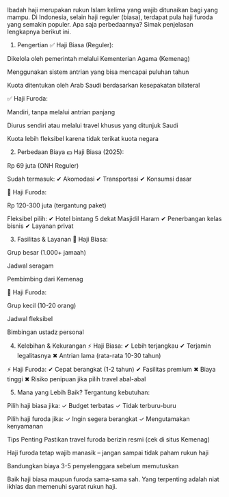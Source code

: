 Ibadah haji merupakan rukun Islam kelima yang wajib ditunaikan bagi yang mampu. Di Indonesia, selain haji reguler (biasa), terdapat pula haji furoda yang semakin populer. Apa saja perbedaannya? Simak penjelasan lengkapnya berikut ini.

1. Pengertian
✅ Haji Biasa (Reguler):

Dikelola oleh pemerintah melalui Kementerian Agama (Kemenag)

Menggunakan sistem antrian yang bisa mencapai puluhan tahun

Kuota ditentukan oleh Arab Saudi berdasarkan kesepakatan bilateral

✅ Haji Furoda:

Mandiri, tanpa melalui antrian panjang

Diurus sendiri atau melalui travel khusus yang ditunjuk Saudi

Kuota lebih fleksibel karena tidak terikat kuota negara

2. Perbedaan Biaya
💵 Haji Biasa (2025):

Rp 69 juta (ONH Reguler)

Sudah termasuk:
✔ Akomodasi
✔ Transportasi
✔ Konsumsi dasar

💎 Haji Furoda:

Rp 120-300 juta (tergantung paket)

Fleksibel pilih:
✔ Hotel bintang 5 dekat Masjidil Haram
✔ Penerbangan kelas bisnis
✔ Layanan privat

3. Fasilitas & Layanan
🕌 Haji Biasa:

Grup besar (1.000+ jamaah)

Jadwal seragam

Pembimbing dari Kemenag

🌟 Haji Furoda:

Grup kecil (10-20 orang)

Jadwal fleksibel

Bimbingan ustadz personal

4. Kelebihan & Kekurangan
⚡ Haji Biasa:
✔ Lebih terjangkau
✔ Terjamin legalitasnya
✖ Antrian lama (rata-rata 10-30 tahun)

⚡ Haji Furoda:
✔ Cepat berangkat (1-2 tahun)
✔ Fasilitas premium
✖ Biaya tinggi
✖ Risiko penipuan jika pilih travel abal-abal

5. Mana yang Lebih Baik?
Tergantung kebutuhan:

Pilih haji biasa jika:
✓ Budget terbatas
✓ Tidak terburu-buru

Pilih haji furoda jika:
✓ Ingin segera berangkat
✓ Mengutamakan kenyamanan

Tips Penting
Pastikan travel furoda berizin resmi (cek di situs Kemenag)

Haji furoda tetap wajib manasik – jangan sampai tidak paham rukun haji

Bandungkan biaya 3-5 penyelenggara sebelum memutuskan

Baik haji biasa maupun furoda sama-sama sah. Yang terpenting adalah niat ikhlas dan memenuhi syarat rukun haji.
